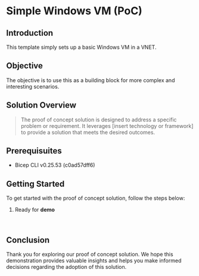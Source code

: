 # Simple Windows VM (PoC)

## Introduction

This template simply sets up a basic Windows VM in a VNET.

## Objective

The objective is to use this as a building block for more complex and interesting scenarios.

## Solution Overview

> The proof of concept solution is designed to address a specific problem or requirement. It leverages [insert technology or framework] to provide a solution that meets the desired outcomes.

## Prerequisuites
- Bicep CLI v0.25.53 (c0ad57dff6)
<!-- - [.NET v8](https://dotnet.microsoft.com/en-us/download/dotnet/8.0) -->

## Getting Started

To get started with the proof of concept solution, follow the steps below:

<!-- 1. Create Resource Group
1. Create two OpenAI instances
1. Create APIM instance
1. OpenAI(both): Deploy model in AI Studio
    - Tokens: 1K/min
    - Dynamic Quota: Disabled
1. Verify that chat completions work through Postman
1. Download and modify the OpenAI API swagger reference file
1. APIM: Follow instructions, [Import and publish a backend API](https://learn.microsoft.com/en-us/azure/api-management/import-and-publish#import-and-publish-a-backend-api), to import API
    - OpenAPI spec: Use the modified swagger file for OpenAI
    - Products: Unlimited
1. APIM: Enable Managed Identity for APIM instance
    1. APIM: Add MI as ```Cognitive Services OpenAI User``` on both OpenAI instances
    1. APIM: Add inbound policy for the API, ```<authentication-managed-identity resource="https://cognitiveservices.azure.com" />```
1. APIM: Implement 'circuit-breaker' and 'load balancer' policies for the OpenAI API 
    1. Implement Backend for OpenAI #1 with 'circuit breaker' policy
    1. Implement Backend for OpenAI #2 with 'circuit breaker' policy
    1. Implement Backend for 'load balancer' that references above backends
    1. Use ```<set-backend-service backend-id="<load balancer backend>" />``` as Inbound policy for API
1. Create Log Analytics workspace + Application Insights for logging
1. APIM: Configure APIM to use Application Insights
    - Expand ```Advanced Options``` and enable all Frontend and Backend options -->
1. Ready for **demo**

&nbsp;

<!-- ## Food for thought -->

<!-- - [Azure OpenAI Architecture Patterns and implementation steps](https://techcommunity.microsoft.com/t5/ai-azure-ai-services-blog/azure-openai-architecture-patterns-and-implementation-steps/ba-p/3979934)
- [Using Azure API Management Circuit Breaker and Load balancing with Azure OpenAI Service](https://techcommunity.microsoft.com/t5/fasttrack-for-azure/using-azure-api-management-circuit-breaker-and-load-balancing/ba-p/4041003)
- [Protect your Azure OpenAI API keys with Azure API Management](https://learn.microsoft.com/en-us/semantic-kernel/deploy/use-ai-apis-with-api-management)
- [Smart load balancing for OpenAI endpoints and Azure API Management](https://techcommunity.microsoft.com/t5/fasttrack-for-azure/smart-load-balancing-for-openai-endpoints-and-azure-api/ba-p/3991616)
- [Azure OpenAI Service REST API reference](https://learn.microsoft.com/en-us/azure/ai-services/openai/reference)
- [Planning for Resiliency with Azure OpenAI](https://techcommunity.microsoft.com/t5/healthcare-and-life-sciences/planning-for-resiliency-with-azure-openai/ba-p/4050673) -->

## Conclusion

Thank you for exploring our proof of concept solution. We hope this demonstration provides valuable insights and helps you make informed decisions regarding the adoption of this solution.
